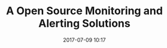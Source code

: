 ---
layout: "post"
title: "A Open Source Monitoring and Alerting Solutions"
date: "2017-07-09 10:17"
---